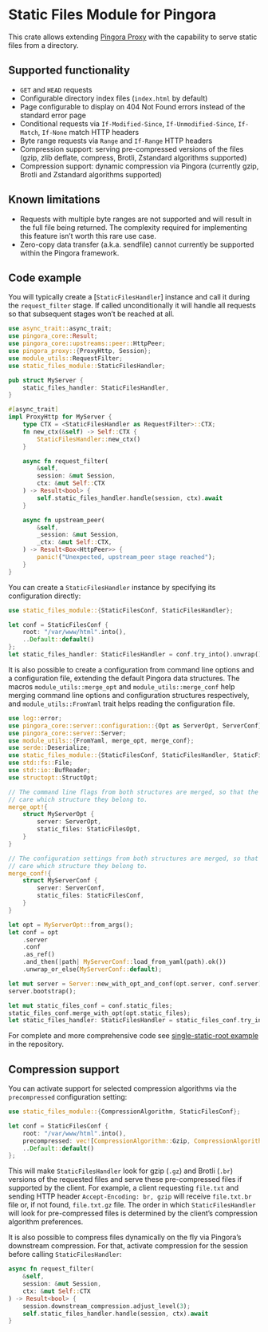 # Static Files Module for Pingora

This crate allows extending [Pingora Proxy](https://github.com/cloudflare/pingora) with the
capability to serve static files from a directory.

## Supported functionality

* `GET` and `HEAD` requests
* Configurable directory index files (`index.html` by default)
* Page configurable to display on 404 Not Found errors instead of the standard error page
* Conditional requests via `If-Modified-Since`, `If-Unmodified-Since`, `If-Match`, `If-None`
  match HTTP headers
* Byte range requests via `Range` and `If-Range` HTTP headers
* Compression support: serving pre-compressed versions of the files (gzip, zlib deflate,
  compress, Brotli, Zstandard algorithms supported)
* Compression support: dynamic compression via Pingora (currently gzip, Brotli and Zstandard
  algorithms supported)

## Known limitations

* Requests with multiple byte ranges are not supported and will result in the full file being
  returned. The complexity required for implementing this feature isn’t worth this rare use case.
* Zero-copy data transfer (a.k.a. sendfile) cannot currently be supported within the Pingora
  framework.

## Code example

You will typically create a [`StaticFilesHandler`] instance and call it during the
`request_filter` stage. If called unconditionally it will handle all requests so that
subsequent stages won’t be reached at all.

```rust
use async_trait::async_trait;
use pingora_core::Result;
use pingora_core::upstreams::peer::HttpPeer;
use pingora_proxy::{ProxyHttp, Session};
use module_utils::RequestFilter;
use static_files_module::StaticFilesHandler;

pub struct MyServer {
    static_files_handler: StaticFilesHandler,
}

#[async_trait]
impl ProxyHttp for MyServer {
    type CTX = <StaticFilesHandler as RequestFilter>::CTX;
    fn new_ctx(&self) -> Self::CTX {
        StaticFilesHandler::new_ctx()
    }

    async fn request_filter(
        &self,
        session: &mut Session,
        ctx: &mut Self::CTX
    ) -> Result<bool> {
        self.static_files_handler.handle(session, ctx).await
    }

    async fn upstream_peer(
        &self,
        _session: &mut Session,
        _ctx: &mut Self::CTX,
    ) -> Result<Box<HttpPeer>> {
        panic!("Unexpected, upstream_peer stage reached");
    }
}
```

You can create a `StaticFilesHandler` instance by specifying its configuration directly:

```rust
use static_files_module::{StaticFilesConf, StaticFilesHandler};

let conf = StaticFilesConf {
    root: "/var/www/html".into(),
    ..Default::default()
};
let static_files_handler: StaticFilesHandler = conf.try_into().unwrap();
```
It is also possible to create a configuration from command line options and a configuration
file, extending the default Pingora data structures. The macros
`module_utils::merge_opt` and `module_utils::merge_conf` help merging command
line options and configuration structures respectively, and `module_utils::FromYaml`
trait helps reading the configuration file.

```rust
use log::error;
use pingora_core::server::configuration::{Opt as ServerOpt, ServerConf};
use pingora_core::server::Server;
use module_utils::{FromYaml, merge_opt, merge_conf};
use serde::Deserialize;
use static_files_module::{StaticFilesConf, StaticFilesHandler, StaticFilesOpt};
use std::fs::File;
use std::io::BufReader;
use structopt::StructOpt;

// The command line flags from both structures are merged, so that the user doesn't need to
// care which structure they belong to.
merge_opt!{
    struct MyServerOpt {
        server: ServerOpt,
        static_files: StaticFilesOpt,
    }
}

// The configuration settings from both structures are merged, so that the user doesn't need to
// care which structure they belong to.
merge_conf!{
    struct MyServerConf {
        server: ServerConf,
        static_files: StaticFilesConf,
    }
}

let opt = MyServerOpt::from_args();
let conf = opt
    .server
    .conf
    .as_ref()
    .and_then(|path| MyServerConf::load_from_yaml(path).ok())
    .unwrap_or_else(MyServerConf::default);

let mut server = Server::new_with_opt_and_conf(opt.server, conf.server);
server.bootstrap();

let mut static_files_conf = conf.static_files;
static_files_conf.merge_with_opt(opt.static_files);
let static_files_handler: StaticFilesHandler = static_files_conf.try_into().unwrap();
```

For complete and more comprehensive code see [single-static-root example](https://github.com/palant/pingora-utils/tree/main/examples/single-static-root) in the repository.

## Compression support

You can activate support for selected compression algorithms via the `precompressed` configuration setting:

```rust
use static_files_module::{CompressionAlgorithm, StaticFilesConf};

let conf = StaticFilesConf {
    root: "/var/www/html".into(),
    precompressed: vec![CompressionAlgorithm::Gzip, CompressionAlgorithm::Brotli],
    ..Default::default()
};
```

This will make `StaticFilesHandler` look for gzip (`.gz`) and Brotli (`.br`) versions of the requested files and serve these pre-compressed files if supported by the client. For example, a client requesting `file.txt` and sending HTTP header `Accept-Encoding: br, gzip` will receive `file.txt.br` file or, if not found, `file.txt.gz` file. The order in which `StaticFilesHandler` will look for pre-compressed files is determined by the client’s compression algorithm preferences.

It is also possible to compress files dynamically on the fly via Pingora’s downstream compression. For that, activate compression for the session before calling `StaticFilesHandler`:

```rust
async fn request_filter(
    &self,
    session: &mut Session,
    ctx: &mut Self::CTX
) -> Result<bool> {
    session.downstream_compression.adjust_level(3);
    self.static_files_handler.handle(session, ctx).await
}
```

